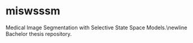# miswsssm
Medical Image Segmentation with Selective State Space Models.\newline
Bachelor thesis repository.
